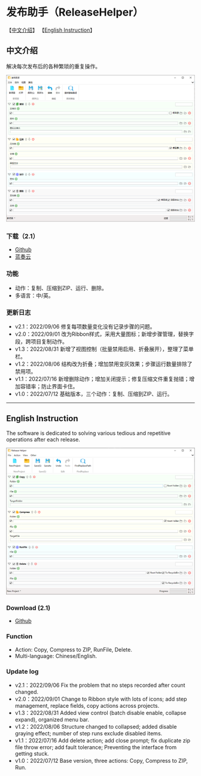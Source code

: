 # 发布助手（ReleaseHelper）

【[中文介绍](https://github.com/tp1415926535/ReleaseHelper#%E4%B8%AD%E6%96%87%E4%BB%8B%E7%BB%8D)】 【[English Instruction](https://github.com/tp1415926535/ReleaseHelper#english-instruction)】    

## 中文介绍

解决每次发布后的各种繁琐的重复操作。     

![图](https://github.com/tp1415926535/ReleaseHelper/blob/main/%E6%88%AA%E5%9B%BE/%E4%B8%AD%E6%96%87.png)   


### 下载（2.1）  
* [Github](https://github.com/tp1415926535/ReleaseHelper/raw/main/%E5%8F%91%E5%B8%83%E5%8A%A9%E6%89%8B%EF%BC%88ReleaseHelper%EF%BC%89v2.1.zip)   
* [蓝奏云](https://wwp.lanzouw.com/iVVex0b6et4f)

### 功能
* 动作：复制、压缩到ZIP、运行、删除。   
* 多语言：中/英。   

### 更新日志   
* v2.1：2022/09/06 修复每项数量变化没有记录步骤的问题。
* v2.0：2022/09/01 改为Ribbon样式，采用大量图标；新增步骤管理，替换字段，跨项目复制动作。
* v1.3：2022/08/31 新增了视图控制（批量禁用启用、折叠展开），整理了菜单栏。
* v1.2：2022/08/06 结构改为折叠；增加禁用变灰效果；步骤运行数量排除了禁用项。
* v1.1：2022/07/16 新增删除动作；增加关闭提示；修复压缩文件重复抛错；增加容错率；防止界面卡住。   
* v1.0：2022/07/12 基础版本，三个动作：复制、压缩到ZIP、运行。    
 

---

## English Instruction
  
The software is dedicated to solving various tedious and repetitive operations after each release.        

![图](https://github.com/tp1415926535/ReleaseHelper/blob/main/%E6%88%AA%E5%9B%BE/%E8%8B%B1%E6%96%87.png)    

### Download (2.1)   
* [Github](https://github.com/tp1415926535/ReleaseHelper/raw/main/%E5%8F%91%E5%B8%83%E5%8A%A9%E6%89%8B%EF%BC%88ReleaseHelper%EF%BC%89v2.1.zip)

### Function
* Action: Copy, Compress to ZIP, RunFile, Delete.   
* Multi-language: Chinese/English.   

### Update log     
* v2.1：2022/09/06 Fix the problem that no steps recorded after count changed.
* v2.0：2022/09/01 Change to Ribbon style with lots of icons; add step management, replace fields, copy actions across projects.
* v1.3：2022/08/31 Added view control (batch disable enable, collapse expand), organized menu bar.
* v1.2：2022/08/06 Structure changed to collapsed; added disable graying effect; number of step runs exclude disabled items. 
* v1.1：2022/07/16 Add delete action; add close prompt; fix duplicate zip file throw error; add fault tolerance; Preventing the interface from getting stuck.    
* v1.0：2022/07/12 Base version, three actions: Copy, Compress to ZIP, Run.    

